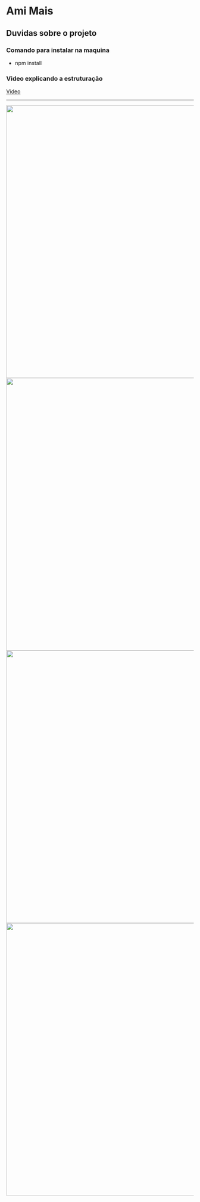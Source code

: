 <h1>Ami Mais</h1>
 
 <h2>Duvidas sobre o projeto</h2>
 
 <h3>Comando para instalar na maquina</h3>
  
  <ul>
     <li>npm install</li>
  </ul>
  
  <h3>Video explicando a estruturação</h3>
  <a href= 'https://youtu.be/BQOs6XYdrtQ'>Video</a>
  
  
  <hr>
  
  <img height='730' src= 'https://cdn.discordapp.com/attachments/1015043073207709800/1037413922577322005/unknown.png'> 
  <img height='730' src= 'https://cdn.discordapp.com/attachments/1015043073207709800/1037413922984181840/unknown.png'> 
  <img height='730' src= 'https://cdn.discordapp.com/attachments/1015043073207709800/1037413923323912243/unknown.png'> 
  <img height='730' src= 'https://cdn.discordapp.com/attachments/1015043073207709800/1037413923701395467/unknown.png'> 

  
